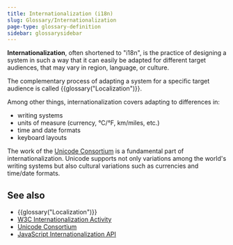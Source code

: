 ```yaml
---
title: Internationalization (i18n)
slug: Glossary/Internationalization
page-type: glossary-definition
sidebar: glossarysidebar
---
```



**Internationalization**, often shortened to "i18n", is the practice of designing a system in such a way that it can easily be adapted for different target audiences, that may vary in region, language, or culture.

The complementary process of adapting a system for a specific target audience is called {{glossary("Localization")}}.

Among other things, internationalization covers adapting to differences in:

- writing systems
- units of measure (currency, °C/°F, km/miles, etc.)
- time and date formats
- keyboard layouts

The work of the [Unicode Consortium](https://home.unicode.org/) is a fundamental part of internationalization. Unicode supports not only variations among the world's writing systems but also cultural variations such as currencies and time/date formats.

## See also

- {{glossary("Localization")}}
- [W3C Internationalization Activity](https://www.w3.org/International/)
- [Unicode Consortium](https://home.unicode.org/)
- [JavaScript Internationalization API](/en-US/docs/Web/JavaScript/Reference/Global_Objects/Intl)
